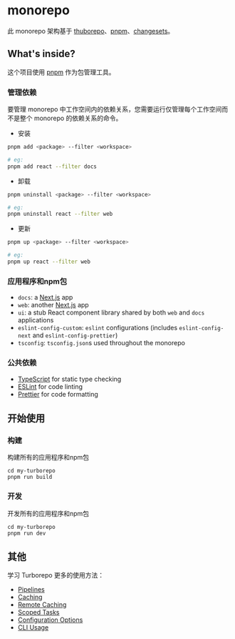 # monorepo

此 monorepo 架构基于 [thuborepo](https://turborepo.org/)、[pnpm](https://pnpm.io/)、[changesets](https://github.com/changesets/changesets)。

## What's inside?

这个项目使用 [pnpm](https://pnpm.io) 作为包管理工具。

### 管理依赖

要管理 monorepo 中工作空间内的依赖关系，您需要运行仅管理每个工作空间而不是整个 monorepo 的依赖关系的命令。

- 安装
```bash
pnpm add <package> --filter <workspace>

# eg:
pnpm add react --filter docs
```

- 卸载
```bash
pnpm uninstall <package> --filter <workspace>

# eg:
pnpm uninstall react --filter web
```

- 更新
```bash
pnpm up <package> --filter <workspace>

# eg:
pnpm up react --filter web
```

### 应用程序和npm包

- `docs`: a [Next.js](https://nextjs.org) app
- `web`: another [Next.js](https://nextjs.org) app
- `ui`: a stub React component library shared by both `web` and `docs` applications
- `eslint-config-custom`: `eslint` configurations (includes `eslint-config-next` and `eslint-config-prettier`)
- `tsconfig`: `tsconfig.json`s used throughout the monorepo

### 公共依赖

- [TypeScript](https://www.typescriptlang.org/) for static type checking
- [ESLint](https://eslint.org/) for code linting
- [Prettier](https://prettier.io) for code formatting

## 开始使用

### 构建

构建所有的应用程序和npm包

```
cd my-turborepo
pnpm run build
```

### 开发

开发所有的应用程序和npm包

```
cd my-turborepo
pnpm run dev
```

## 其他

学习 Turborepo 更多的使用方法：

- [Pipelines](https://turborepo.org/docs/core-concepts/pipelines)
- [Caching](https://turborepo.org/docs/core-concepts/caching)
- [Remote Caching](https://turborepo.org/docs/core-concepts/remote-caching)
- [Scoped Tasks](https://turborepo.org/docs/core-concepts/scopes)
- [Configuration Options](https://turborepo.org/docs/reference/configuration)
- [CLI Usage](https://turborepo.org/docs/reference/command-line-reference)
